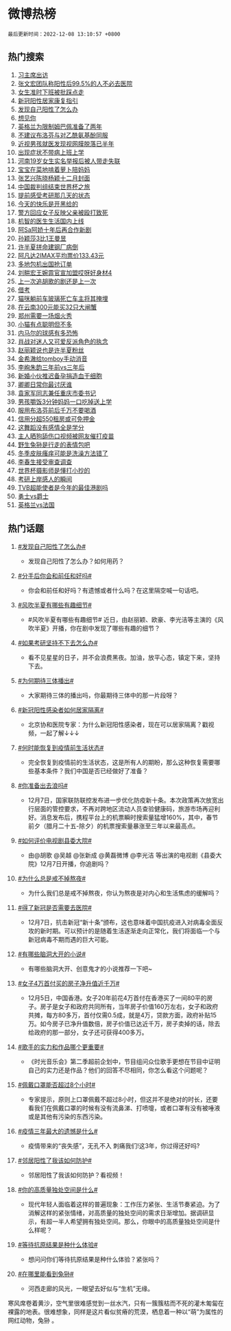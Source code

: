# 微博热榜

`最后更新时间：2022-12-08 13:10:57 +0800`

## 热门搜索

1. [习主席出访](https://m.weibo.cn/search?containerid=100103type%3D1%26t%3D10%26q%3D%23%E4%B9%A0%E4%B8%BB%E5%B8%AD%E5%87%BA%E8%AE%BF%23&stream_entry_id=51&isnewpage=1&extparam=seat%3D1%26filter_type%3Drealtimehot%26c_type%3D51%26cate%3D10103%26pos%3D0%26dgr%3D0%26display_time%3D1670476256%26pre_seqid%3D1670476256296018946147&luicode=10000011&lfid=106003type%253D25%2526t%253D3%2526disable_hot%253D1%2526filter_type%253Drealtimehot)
1. [张文宏团队称阳性后99.5%的人不必去医院](https://m.weibo.cn/search?containerid=100103type%3D1%26t%3D10%26q%3D%23%E5%BC%A0%E6%96%87%E5%AE%8F%E5%9B%A2%E9%98%9F%E7%A7%B0%E9%98%B3%E6%80%A7%E5%90%8E99.5%25%E7%9A%84%E4%BA%BA%E4%B8%8D%E5%BF%85%E5%8E%BB%E5%8C%BB%E9%99%A2%23&stream_entry_id=31&isnewpage=1&extparam=seat%3D1%26dgr%3D0%26q%3D%2523%25E5%25BC%25A0%25E6%2596%2587%25E5%25AE%258F%25E5%259B%25A2%25E9%2598%259F%25E7%25A7%25B0%25E9%2598%25B3%25E6%2580%25A7%25E5%2590%258E99.5%2525%25E7%259A%2584%25E4%25BA%25BA%25E4%25B8%258D%25E5%25BF%2585%25E5%258E%25BB%25E5%258C%25BB%25E9%2599%25A2%2523%26filter_type%3Drealtimehot%26realpos%3D1%26flag%3D16%26band_rank%3D1%26pos%3D0%26c_type%3D31%26cate%3D5001%26lcate%3D5001%26display_time%3D1670476256%26pre_seqid%3D1670476256296018946147&luicode=10000011&lfid=106003type%253D25%2526t%253D3%2526disable_hot%253D1%2526filter_type%253Drealtimehot)
1. [女生准时下班被批踩点走](https://m.weibo.cn/search?containerid=100103type%3D1%26t%3D10%26q%3D%23%E5%A5%B3%E7%94%9F%E5%87%86%E6%97%B6%E4%B8%8B%E7%8F%AD%E8%A2%AB%E6%89%B9%E8%B8%A9%E7%82%B9%E8%B5%B0%23&stream_entry_id=31&isnewpage=1&extparam=seat%3D1%26dgr%3D0%26q%3D%2523%25E5%25A5%25B3%25E7%2594%259F%25E5%2587%2586%25E6%2597%25B6%25E4%25B8%258B%25E7%258F%25AD%25E8%25A2%25AB%25E6%2589%25B9%25E8%25B8%25A9%25E7%2582%25B9%25E8%25B5%25B0%2523%26filter_type%3Drealtimehot%26realpos%3D2%26flag%3D2%26band_rank%3D2%26pos%3D1%26c_type%3D31%26cate%3D5001%26lcate%3D5001%26display_time%3D1670476256%26pre_seqid%3D1670476256296018946147&luicode=10000011&lfid=106003type%253D25%2526t%253D3%2526disable_hot%253D1%2526filter_type%253Drealtimehot)
1. [新冠阳性居家康复指引](https://m.weibo.cn/search?containerid=100103type%3D1%26t%3D10%26q%3D%23%E6%96%B0%E5%86%A0%E9%98%B3%E6%80%A7%E5%B1%85%E5%AE%B6%E5%BA%B7%E5%A4%8D%E6%8C%87%E5%BC%95%23&stream_entry_id=31&isnewpage=1&extparam=seat%3D1%26dgr%3D0%26q%3D%2523%25E6%2596%25B0%25E5%2586%25A0%25E9%2598%25B3%25E6%2580%25A7%25E5%25B1%2585%25E5%25AE%25B6%25E5%25BA%25B7%25E5%25A4%258D%25E6%258C%2587%25E5%25BC%2595%2523%26filter_type%3Drealtimehot%26realpos%3D3%26flag%3D0%26band_rank%3D3%26pos%3D2%26c_type%3D31%26cate%3D5001%26lcate%3D5001%26display_time%3D1670476256%26pre_seqid%3D1670476256296018946147&luicode=10000011&lfid=106003type%253D25%2526t%253D3%2526disable_hot%253D1%2526filter_type%253Drealtimehot)
1. [发现自己阳性了怎么办](https://m.weibo.cn/search?containerid=100103type%3D1%26t%3D10%26q%3D%23%E5%8F%91%E7%8E%B0%E8%87%AA%E5%B7%B1%E9%98%B3%E6%80%A7%E4%BA%86%E6%80%8E%E4%B9%88%E5%8A%9E%23&stream_entry_id=31&isnewpage=1&extparam=seat%3D1%26dgr%3D0%26q%3D%2523%25E5%258F%2591%25E7%258E%25B0%25E8%2587%25AA%25E5%25B7%25B1%25E9%2598%25B3%25E6%2580%25A7%25E4%25BA%2586%25E6%2580%258E%25E4%25B9%2588%25E5%258A%259E%2523%26filter_type%3Drealtimehot%26realpos%3D4%26flag%3D16%26band_rank%3D4%26pos%3D3%26c_type%3D31%26cate%3D5001%26lcate%3D5001%26display_time%3D1670476256%26pre_seqid%3D1670476256296018946147&luicode=10000011&lfid=106003type%253D25%2526t%253D3%2526disable_hot%253D1%2526filter_type%253Drealtimehot)
1. [想见你](https://m.weibo.cn/search?containerid=100103type%3D1%26t%3D10%26q%3D%E6%83%B3%E8%A7%81%E4%BD%A0&stream_entry_id=31&isnewpage=1&extparam=seat%3D1%26dgr%3D0%26q%3D%25E6%2583%25B3%25E8%25A7%2581%25E4%25BD%25A0%26filter_type%3Drealtimehot%26realpos%3D5%26flag%3D16%26band_rank%3D5%26pos%3D4%26c_type%3D31%26cate%3D5001%26lcate%3D5001%26display_time%3D1670476256%26pre_seqid%3D1670476256296018946147&luicode=10000011&lfid=106003type%253D25%2526t%253D3%2526disable_hot%253D1%2526filter_type%253Drealtimehot)
1. [英格兰为限制姆巴佩准备了两年](https://m.weibo.cn/search?containerid=100103type%3D1%26t%3D10%26q%3D%23%E8%8B%B1%E6%A0%BC%E5%85%B0%E4%B8%BA%E9%99%90%E5%88%B6%E5%A7%86%E5%B7%B4%E4%BD%A9%E5%87%86%E5%A4%87%E4%BA%86%E4%B8%A4%E5%B9%B4%23&stream_entry_id=31&isnewpage=1&extparam=seat%3D1%26dgr%3D0%26q%3D%2523%25E8%258B%25B1%25E6%25A0%25BC%25E5%2585%25B0%25E4%25B8%25BA%25E9%2599%2590%25E5%2588%25B6%25E5%25A7%2586%25E5%25B7%25B4%25E4%25BD%25A9%25E5%2587%2586%25E5%25A4%2587%25E4%25BA%2586%25E4%25B8%25A4%25E5%25B9%25B4%2523%26filter_type%3Drealtimehot%26realpos%3D6%26flag%3D0%26band_rank%3D6%26pos%3D5%26c_type%3D31%26cate%3D5001%26lcate%3D5001%26display_time%3D1670476256%26pre_seqid%3D1670476256296018946147&luicode=10000011&lfid=106003type%253D25%2526t%253D3%2526disable_hot%253D1%2526filter_type%253Drealtimehot)
1. [不建议布洛芬与对乙酰氨基酚同服](https://m.weibo.cn/search?containerid=100103type%3D1%26t%3D10%26q%3D%23%E4%B8%8D%E5%BB%BA%E8%AE%AE%E5%B8%83%E6%B4%9B%E8%8A%AC%E4%B8%8E%E5%AF%B9%E4%B9%99%E9%85%B0%E6%B0%A8%E5%9F%BA%E9%85%9A%E5%90%8C%E6%9C%8D%23&stream_entry_id=31&isnewpage=1&extparam=seat%3D1%26dgr%3D0%26q%3D%2523%25E4%25B8%258D%25E5%25BB%25BA%25E8%25AE%25AE%25E5%25B8%2583%25E6%25B4%259B%25E8%258A%25AC%25E4%25B8%258E%25E5%25AF%25B9%25E4%25B9%2599%25E9%2585%25B0%25E6%25B0%25A8%25E5%259F%25BA%25E9%2585%259A%25E5%2590%258C%25E6%259C%258D%2523%26filter_type%3Drealtimehot%26realpos%3D7%26flag%3D0%26band_rank%3D7%26pos%3D6%26c_type%3D31%26cate%3D5001%26lcate%3D5001%26display_time%3D1670476256%26pre_seqid%3D1670476256296018946147&luicode=10000011&lfid=106003type%253D25%2526t%253D3%2526disable_hot%253D1%2526filter_type%253Drealtimehot)
1. [近视男孩就医发现视网膜脱落已半年](https://m.weibo.cn/search?containerid=100103type%3D1%26t%3D10%26q%3D%23%E8%BF%91%E8%A7%86%E7%94%B7%E5%AD%A9%E5%B0%B1%E5%8C%BB%E5%8F%91%E7%8E%B0%E8%A7%86%E7%BD%91%E8%86%9C%E8%84%B1%E8%90%BD%E5%B7%B2%E5%8D%8A%E5%B9%B4%23&stream_entry_id=31&isnewpage=1&extparam=seat%3D1%26dgr%3D0%26q%3D%2523%25E8%25BF%2591%25E8%25A7%2586%25E7%2594%25B7%25E5%25AD%25A9%25E5%25B0%25B1%25E5%258C%25BB%25E5%258F%2591%25E7%258E%25B0%25E8%25A7%2586%25E7%25BD%2591%25E8%2586%259C%25E8%2584%25B1%25E8%2590%25BD%25E5%25B7%25B2%25E5%258D%258A%25E5%25B9%25B4%2523%26filter_type%3Drealtimehot%26realpos%3D8%26flag%3D1%26band_rank%3D8%26pos%3D7%26c_type%3D31%26cate%3D5001%26lcate%3D5001%26display_time%3D1670476256%26pre_seqid%3D1670476256296018946147&luicode=10000011&lfid=106003type%253D25%2526t%253D3%2526disable_hot%253D1%2526filter_type%253Drealtimehot)
1. [出现症状不带病上班上学](https://m.weibo.cn/search?containerid=100103type%3D1%26t%3D10%26q%3D%23%E5%87%BA%E7%8E%B0%E7%97%87%E7%8A%B6%E4%B8%8D%E5%B8%A6%E7%97%85%E4%B8%8A%E7%8F%AD%E4%B8%8A%E5%AD%A6%23&stream_entry_id=31&isnewpage=1&extparam=seat%3D1%26dgr%3D0%26q%3D%2523%25E5%2587%25BA%25E7%258E%25B0%25E7%2597%2587%25E7%258A%25B6%25E4%25B8%258D%25E5%25B8%25A6%25E7%2597%2585%25E4%25B8%258A%25E7%258F%25AD%25E4%25B8%258A%25E5%25AD%25A6%2523%26filter_type%3Drealtimehot%26realpos%3D9%26flag%3D0%26band_rank%3D9%26pos%3D8%26c_type%3D31%26cate%3D5001%26lcate%3D5001%26display_time%3D1670476256%26pre_seqid%3D1670476256296018946147&luicode=10000011&lfid=106003type%253D25%2526t%253D3%2526disable_hot%253D1%2526filter_type%253Drealtimehot)
1. [河南19岁女生实名举报后被人带走失联](https://m.weibo.cn/search?containerid=100103type%3D1%26t%3D10%26q%3D%23%E6%B2%B3%E5%8D%9719%E5%B2%81%E5%A5%B3%E7%94%9F%E5%AE%9E%E5%90%8D%E4%B8%BE%E6%8A%A5%E5%90%8E%E8%A2%AB%E4%BA%BA%E5%B8%A6%E8%B5%B0%E5%A4%B1%E8%81%94%23&stream_entry_id=31&isnewpage=1&extparam=seat%3D1%26dgr%3D0%26q%3D%2523%25E6%25B2%25B3%25E5%258D%259719%25E5%25B2%2581%25E5%25A5%25B3%25E7%2594%259F%25E5%25AE%259E%25E5%2590%258D%25E4%25B8%25BE%25E6%258A%25A5%25E5%2590%258E%25E8%25A2%25AB%25E4%25BA%25BA%25E5%25B8%25A6%25E8%25B5%25B0%25E5%25A4%25B1%25E8%2581%2594%2523%26filter_type%3Drealtimehot%26realpos%3D10%26flag%3D2%26band_rank%3D10%26pos%3D9%26c_type%3D31%26cate%3D5001%26lcate%3D5001%26display_time%3D1670476256%26pre_seqid%3D1670476256296018946147&luicode=10000011&lfid=106003type%253D25%2526t%253D3%2526disable_hot%253D1%2526filter_type%253Drealtimehot)
1. [宝宝在菜地啃着萝卜陪妈妈](https://m.weibo.cn/search?containerid=100103type%3D1%26t%3D10%26q%3D%23%E5%AE%9D%E5%AE%9D%E5%9C%A8%E8%8F%9C%E5%9C%B0%E5%95%83%E7%9D%80%E8%90%9D%E5%8D%9C%E9%99%AA%E5%A6%88%E5%A6%88%23&stream_entry_id=31&isnewpage=1&extparam=seat%3D1%26dgr%3D0%26q%3D%2523%25E5%25AE%259D%25E5%25AE%259D%25E5%259C%25A8%25E8%258F%259C%25E5%259C%25B0%25E5%2595%2583%25E7%259D%2580%25E8%2590%259D%25E5%258D%259C%25E9%2599%25AA%25E5%25A6%2588%25E5%25A6%2588%2523%26filter_type%3Drealtimehot%26realpos%3D11%26flag%3D1%26band_rank%3D11%26pos%3D10%26c_type%3D31%26cate%3D5001%26lcate%3D5001%26display_time%3D1670476256%26pre_seqid%3D1670476256296018946147&luicode=10000011&lfid=106003type%253D25%2526t%253D3%2526disable_hot%253D1%2526filter_type%253Drealtimehot)
1. [张艺兴陈晓杨颖十二月封面](https://m.weibo.cn/search?containerid=100103type%3D1%26t%3D10%26q%3D%23%E5%BC%A0%E8%89%BA%E5%85%B4%E9%99%88%E6%99%93%E6%9D%A8%E9%A2%96%E5%8D%81%E4%BA%8C%E6%9C%88%E5%B0%81%E9%9D%A2%23&stream_entry_id=31&isnewpage=1&extparam=seat%3D1%26dgr%3D0%26q%3D%2523%25E5%25BC%25A0%25E8%2589%25BA%25E5%2585%25B4%25E9%2599%2588%25E6%2599%2593%25E6%259D%25A8%25E9%25A2%2596%25E5%258D%2581%25E4%25BA%258C%25E6%259C%2588%25E5%25B0%2581%25E9%259D%25A2%2523%26filter_type%3Drealtimehot%26realpos%3D12%26flag%3D1%26band_rank%3D12%26pos%3D11%26c_type%3D31%26cate%3D5001%26lcate%3D5001%26display_time%3D1670476256%26pre_seqid%3D1670476256296018946147&luicode=10000011&lfid=106003type%253D25%2526t%253D3%2526disable_hot%253D1%2526filter_type%253Drealtimehot)
1. [中国裁判组结束世界杯之旅](https://m.weibo.cn/search?containerid=100103type%3D1%26t%3D10%26q%3D%23%E4%B8%AD%E5%9B%BD%E8%A3%81%E5%88%A4%E7%BB%84%E7%BB%93%E6%9D%9F%E4%B8%96%E7%95%8C%E6%9D%AF%E4%B9%8B%E6%97%85%23&stream_entry_id=31&isnewpage=1&extparam=seat%3D1%26dgr%3D0%26q%3D%2523%25E4%25B8%25AD%25E5%259B%25BD%25E8%25A3%2581%25E5%2588%25A4%25E7%25BB%2584%25E7%25BB%2593%25E6%259D%259F%25E4%25B8%2596%25E7%2595%258C%25E6%259D%25AF%25E4%25B9%258B%25E6%2597%2585%2523%26filter_type%3Drealtimehot%26realpos%3D13%26flag%3D1%26band_rank%3D13%26pos%3D12%26c_type%3D31%26cate%3D5001%26lcate%3D5001%26display_time%3D1670476256%26pre_seqid%3D1670476256296018946147&luicode=10000011&lfid=106003type%253D25%2526t%253D3%2526disable_hot%253D1%2526filter_type%253Drealtimehot)
1. [提前感受考研那几天的状态](https://m.weibo.cn/search?containerid=100103type%3D1%26t%3D10%26q%3D%23%E6%8F%90%E5%89%8D%E6%84%9F%E5%8F%97%E8%80%83%E7%A0%94%E9%82%A3%E5%87%A0%E5%A4%A9%E7%9A%84%E7%8A%B6%E6%80%81%23&stream_entry_id=31&isnewpage=1&extparam=seat%3D1%26dgr%3D0%26q%3D%2523%25E6%258F%2590%25E5%2589%258D%25E6%2584%259F%25E5%258F%2597%25E8%2580%2583%25E7%25A0%2594%25E9%2582%25A3%25E5%2587%25A0%25E5%25A4%25A9%25E7%259A%2584%25E7%258A%25B6%25E6%2580%2581%2523%26filter_type%3Drealtimehot%26realpos%3D14%26flag%3D1%26band_rank%3D14%26pos%3D13%26c_type%3D31%26cate%3D5001%26lcate%3D5001%26display_time%3D1670476256%26pre_seqid%3D1670476256296018946147&luicode=10000011&lfid=106003type%253D25%2526t%253D3%2526disable_hot%253D1%2526filter_type%253Drealtimehot)
1. [今天的快乐是开黑给的](https://m.weibo.cn/search?containerid=100103type%3D1%26t%3D10%26q%3D%23%E4%BB%8A%E5%A4%A9%E7%9A%84%E5%BF%AB%E4%B9%90%E6%98%AF%E5%BC%80%E9%BB%91%E7%BB%99%E7%9A%84%23&stream_entry_id=31&isnewpage=1&extparam=seat%3D1%26adid%3D174421%26dgr%3D0%26q%3D%2523%25E4%25BB%258A%25E5%25A4%25A9%25E7%259A%2584%25E5%25BF%25AB%25E4%25B9%2590%25E6%2598%25AF%25E5%25BC%2580%25E9%25BB%2591%25E7%25BB%2599%25E7%259A%2584%2523%26filter_type%3Drealtimehot%26realpos%3D15%26flag%3D0%26band_rank%3D15%26pos%3D14%26c_type%3D31%26cate%3D5001%26lcate%3D5001%26display_time%3D1670476256%26pre_seqid%3D1670476256296018946147&luicode=10000011&lfid=106003type%253D25%2526t%253D3%2526disable_hot%253D1%2526filter_type%253Drealtimehot)
1. [警方回应女子反映父亲被殴打致死](https://m.weibo.cn/search?containerid=100103type%3D1%26t%3D10%26q%3D%23%E8%AD%A6%E6%96%B9%E5%9B%9E%E5%BA%94%E5%A5%B3%E5%AD%90%E5%8F%8D%E6%98%A0%E7%88%B6%E4%BA%B2%E8%A2%AB%E6%AE%B4%E6%89%93%E8%87%B4%E6%AD%BB%23&stream_entry_id=31&isnewpage=1&extparam=seat%3D1%26dgr%3D0%26q%3D%2523%25E8%25AD%25A6%25E6%2596%25B9%25E5%259B%259E%25E5%25BA%2594%25E5%25A5%25B3%25E5%25AD%2590%25E5%258F%258D%25E6%2598%25A0%25E7%2588%25B6%25E4%25BA%25B2%25E8%25A2%25AB%25E6%25AE%25B4%25E6%2589%2593%25E8%2587%25B4%25E6%25AD%25BB%2523%26filter_type%3Drealtimehot%26realpos%3D16%26flag%3D0%26band_rank%3D16%26pos%3D15%26c_type%3D31%26cate%3D5001%26lcate%3D5001%26display_time%3D1670476256%26pre_seqid%3D1670476256296018946147&luicode=10000011&lfid=106003type%253D25%2526t%253D3%2526disable_hot%253D1%2526filter_type%253Drealtimehot)
1. [机智的医生生活国内上线](https://m.weibo.cn/search?containerid=100103type%3D1%26t%3D10%26q%3D%23%E6%9C%BA%E6%99%BA%E7%9A%84%E5%8C%BB%E7%94%9F%E7%94%9F%E6%B4%BB%E5%9B%BD%E5%86%85%E4%B8%8A%E7%BA%BF%23&stream_entry_id=31&isnewpage=1&extparam=seat%3D1%26dgr%3D0%26q%3D%2523%25E6%259C%25BA%25E6%2599%25BA%25E7%259A%2584%25E5%258C%25BB%25E7%2594%259F%25E7%2594%259F%25E6%25B4%25BB%25E5%259B%25BD%25E5%2586%2585%25E4%25B8%258A%25E7%25BA%25BF%2523%26filter_type%3Drealtimehot%26realpos%3D17%26flag%3D1%26band_rank%3D17%26pos%3D16%26c_type%3D31%26cate%3D5001%26lcate%3D5001%26display_time%3D1670476256%26pre_seqid%3D1670476256296018946147&luicode=10000011&lfid=106003type%253D25%2526t%253D3%2526disable_hot%253D1%2526filter_type%253Drealtimehot)
1. [阿Sa阿娇十年后再合作新剧](https://m.weibo.cn/search?containerid=100103type%3D1%26t%3D10%26q%3D%23%E9%98%BFSa%E9%98%BF%E5%A8%87%E5%8D%81%E5%B9%B4%E5%90%8E%E5%86%8D%E5%90%88%E4%BD%9C%E6%96%B0%E5%89%A7%23&stream_entry_id=31&isnewpage=1&extparam=seat%3D1%26dgr%3D0%26q%3D%2523%25E9%2598%25BFSa%25E9%2598%25BF%25E5%25A8%2587%25E5%258D%2581%25E5%25B9%25B4%25E5%2590%258E%25E5%2586%258D%25E5%2590%2588%25E4%25BD%259C%25E6%2596%25B0%25E5%2589%25A7%2523%26filter_type%3Drealtimehot%26realpos%3D18%26flag%3D0%26band_rank%3D18%26pos%3D17%26c_type%3D31%26cate%3D5001%26lcate%3D5001%26display_time%3D1670476256%26pre_seqid%3D1670476256296018946147&luicode=10000011&lfid=106003type%253D25%2526t%253D3%2526disable_hot%253D1%2526filter_type%253Drealtimehot)
1. [孙颖莎3比1王曼昱](https://m.weibo.cn/search?containerid=100103type%3D1%26t%3D10%26q%3D%23%E5%AD%99%E9%A2%96%E8%8E%8E3%E6%AF%941%E7%8E%8B%E6%9B%BC%E6%98%B1%23&stream_entry_id=31&isnewpage=1&extparam=seat%3D1%26dgr%3D0%26q%3D%2523%25E5%25AD%2599%25E9%25A2%2596%25E8%258E%258E3%25E6%25AF%25941%25E7%258E%258B%25E6%259B%25BC%25E6%2598%25B1%2523%26filter_type%3Drealtimehot%26realpos%3D19%26flag%3D1%26band_rank%3D19%26pos%3D18%26c_type%3D31%26cate%3D5001%26lcate%3D5001%26display_time%3D1670476256%26pre_seqid%3D1670476256296018946147&luicode=10000011&lfid=106003type%253D25%2526t%253D3%2526disable_hot%253D1%2526filter_type%253Drealtimehot)
1. [许半夏拼命建钢厂病倒](https://m.weibo.cn/search?containerid=100103type%3D1%26t%3D10%26q%3D%23%E8%AE%B8%E5%8D%8A%E5%A4%8F%E6%8B%BC%E5%91%BD%E5%BB%BA%E9%92%A2%E5%8E%82%E7%97%85%E5%80%92%23&stream_entry_id=31&isnewpage=1&extparam=seat%3D1%26dgr%3D0%26q%3D%2523%25E8%25AE%25B8%25E5%258D%258A%25E5%25A4%258F%25E6%258B%25BC%25E5%2591%25BD%25E5%25BB%25BA%25E9%2592%25A2%25E5%258E%2582%25E7%2597%2585%25E5%2580%2592%2523%26filter_type%3Drealtimehot%26realpos%3D20%26flag%3D1%26band_rank%3D20%26pos%3D19%26c_type%3D31%26cate%3D5001%26lcate%3D5001%26display_time%3D1670476256%26pre_seqid%3D1670476256296018946147&luicode=10000011&lfid=106003type%253D25%2526t%253D3%2526disable_hot%253D1%2526filter_type%253Drealtimehot)
1. [阿凡达2IMAX平均票价133.43元](https://m.weibo.cn/search?containerid=100103type%3D1%26t%3D10%26q%3D%23%E9%98%BF%E5%87%A1%E8%BE%BE2IMAX%E5%B9%B3%E5%9D%87%E7%A5%A8%E4%BB%B7133.43%E5%85%83%23&stream_entry_id=31&isnewpage=1&extparam=seat%3D1%26dgr%3D0%26q%3D%2523%25E9%2598%25BF%25E5%2587%25A1%25E8%25BE%25BE2IMAX%25E5%25B9%25B3%25E5%259D%2587%25E7%25A5%25A8%25E4%25BB%25B7133.43%25E5%2585%2583%2523%26filter_type%3Drealtimehot%26realpos%3D21%26flag%3D1%26band_rank%3D21%26pos%3D20%26c_type%3D31%26cate%3D5001%26lcate%3D5001%26display_time%3D1670476256%26pre_seqid%3D1670476256296018946147&luicode=10000011&lfid=106003type%253D25%2526t%253D3%2526disable_hot%253D1%2526filter_type%253Drealtimehot)
1. [多地包机出国抢订单](https://m.weibo.cn/search?containerid=100103type%3D1%26t%3D10%26q%3D%23%E5%A4%9A%E5%9C%B0%E5%8C%85%E6%9C%BA%E5%87%BA%E5%9B%BD%E6%8A%A2%E8%AE%A2%E5%8D%95%23&stream_entry_id=31&isnewpage=1&extparam=seat%3D1%26dgr%3D0%26q%3D%2523%25E5%25A4%259A%25E5%259C%25B0%25E5%258C%2585%25E6%259C%25BA%25E5%2587%25BA%25E5%259B%25BD%25E6%258A%25A2%25E8%25AE%25A2%25E5%258D%2595%2523%26filter_type%3Drealtimehot%26realpos%3D22%26flag%3D0%26band_rank%3D22%26pos%3D21%26c_type%3D31%26cate%3D5001%26lcate%3D5001%26display_time%3D1670476256%26pre_seqid%3D1670476256296018946147&luicode=10000011&lfid=106003type%253D25%2526t%253D3%2526disable_hot%253D1%2526filter_type%253Drealtimehot)
1. [刘畊宏王婉霏官宣加盟哎呀好身材4](https://m.weibo.cn/search?containerid=100103type%3D1%26t%3D10%26q%3D%23%E5%88%98%E7%95%8A%E5%AE%8F%E7%8E%8B%E5%A9%89%E9%9C%8F%E5%AE%98%E5%AE%A3%E5%8A%A0%E7%9B%9F%E5%93%8E%E5%91%80%E5%A5%BD%E8%BA%AB%E6%9D%904%23&stream_entry_id=31&isnewpage=1&extparam=seat%3D1%26dgr%3D0%26q%3D%2523%25E5%2588%2598%25E7%2595%258A%25E5%25AE%258F%25E7%258E%258B%25E5%25A9%2589%25E9%259C%258F%25E5%25AE%2598%25E5%25AE%25A3%25E5%258A%25A0%25E7%259B%259F%25E5%2593%258E%25E5%2591%2580%25E5%25A5%25BD%25E8%25BA%25AB%25E6%259D%25904%2523%26filter_type%3Drealtimehot%26realpos%3D23%26flag%3D0%26band_rank%3D23%26pos%3D22%26c_type%3D31%26cate%3D5001%26lcate%3D5001%26display_time%3D1670476256%26pre_seqid%3D1670476256296018946147&luicode=10000011&lfid=106003type%253D25%2526t%253D3%2526disable_hot%253D1%2526filter_type%253Drealtimehot)
1. [上一次追胡歌的剧还是上一次](https://m.weibo.cn/search?containerid=100103type%3D1%26t%3D10%26q%3D%23%E4%B8%8A%E4%B8%80%E6%AC%A1%E8%BF%BD%E8%83%A1%E6%AD%8C%E7%9A%84%E5%89%A7%E8%BF%98%E6%98%AF%E4%B8%8A%E4%B8%80%E6%AC%A1%23&stream_entry_id=31&isnewpage=1&extparam=seat%3D1%26dgr%3D0%26q%3D%2523%25E4%25B8%258A%25E4%25B8%2580%25E6%25AC%25A1%25E8%25BF%25BD%25E8%2583%25A1%25E6%25AD%258C%25E7%259A%2584%25E5%2589%25A7%25E8%25BF%2598%25E6%2598%25AF%25E4%25B8%258A%25E4%25B8%2580%25E6%25AC%25A1%2523%26filter_type%3Drealtimehot%26realpos%3D24%26flag%3D1%26band_rank%3D24%26pos%3D23%26c_type%3D31%26cate%3D5001%26lcate%3D5001%26display_time%3D1670476256%26pre_seqid%3D1670476256296018946147&luicode=10000011&lfid=106003type%253D25%2526t%253D3%2526disable_hot%253D1%2526filter_type%253Drealtimehot)
1. [借考](https://m.weibo.cn/search?containerid=100103type%3D1%26t%3D10%26q%3D%E5%80%9F%E8%80%83&stream_entry_id=31&isnewpage=1&extparam=seat%3D1%26dgr%3D0%26q%3D%25E5%2580%259F%25E8%2580%2583%26filter_type%3Drealtimehot%26realpos%3D25%26flag%3D0%26band_rank%3D25%26pos%3D24%26c_type%3D31%26cate%3D5001%26lcate%3D5001%26display_time%3D1670476256%26pre_seqid%3D1670476256296018946147&luicode=10000011&lfid=106003type%253D25%2526t%253D3%2526disable_hot%253D1%2526filter_type%253Drealtimehot)
1. [猫咪躺前车玻璃死亡车主将其掩埋](https://m.weibo.cn/search?containerid=100103type%3D1%26t%3D10%26q%3D%23%E7%8C%AB%E5%92%AA%E8%BA%BA%E5%89%8D%E8%BD%A6%E7%8E%BB%E7%92%83%E6%AD%BB%E4%BA%A1%E8%BD%A6%E4%B8%BB%E5%B0%86%E5%85%B6%E6%8E%A9%E5%9F%8B%23&stream_entry_id=31&isnewpage=1&extparam=seat%3D1%26dgr%3D0%26q%3D%2523%25E7%258C%25AB%25E5%2592%25AA%25E8%25BA%25BA%25E5%2589%258D%25E8%25BD%25A6%25E7%258E%25BB%25E7%2592%2583%25E6%25AD%25BB%25E4%25BA%25A1%25E8%25BD%25A6%25E4%25B8%25BB%25E5%25B0%2586%25E5%2585%25B6%25E6%258E%25A9%25E5%259F%258B%2523%26filter_type%3Drealtimehot%26realpos%3D26%26flag%3D0%26band_rank%3D26%26pos%3D25%26c_type%3D31%26cate%3D5001%26lcate%3D5001%26display_time%3D1670476256%26pre_seqid%3D1670476256296018946147&luicode=10000011&lfid=106003type%253D25%2526t%253D3%2526disable_hot%253D1%2526filter_type%253Drealtimehot)
1. [在云南300元能买32只大闸蟹](https://m.weibo.cn/search?containerid=100103type%3D1%26t%3D10%26q%3D%23%E5%9C%A8%E4%BA%91%E5%8D%97300%E5%85%83%E8%83%BD%E4%B9%B032%E5%8F%AA%E5%A4%A7%E9%97%B8%E8%9F%B9%23&stream_entry_id=31&isnewpage=1&extparam=seat%3D1%26dgr%3D0%26q%3D%2523%25E5%259C%25A8%25E4%25BA%2591%25E5%258D%2597300%25E5%2585%2583%25E8%2583%25BD%25E4%25B9%25B032%25E5%258F%25AA%25E5%25A4%25A7%25E9%2597%25B8%25E8%259F%25B9%2523%26filter_type%3Drealtimehot%26realpos%3D27%26flag%3D1%26band_rank%3D27%26pos%3D26%26c_type%3D31%26cate%3D5001%26lcate%3D5001%26display_time%3D1670476256%26pre_seqid%3D1670476256296018946147&luicode=10000011&lfid=106003type%253D25%2526t%253D3%2526disable_hot%253D1%2526filter_type%253Drealtimehot)
1. [郑州需要一场烟火秀](https://m.weibo.cn/search?containerid=100103type%3D1%26t%3D10%26q%3D%23%E9%83%91%E5%B7%9E%E9%9C%80%E8%A6%81%E4%B8%80%E5%9C%BA%E7%83%9F%E7%81%AB%E7%A7%80%23&stream_entry_id=31&isnewpage=1&extparam=seat%3D1%26dgr%3D0%26q%3D%2523%25E9%2583%2591%25E5%25B7%259E%25E9%259C%2580%25E8%25A6%2581%25E4%25B8%2580%25E5%259C%25BA%25E7%2583%259F%25E7%2581%25AB%25E7%25A7%2580%2523%26filter_type%3Drealtimehot%26realpos%3D28%26flag%3D0%26band_rank%3D28%26pos%3D27%26c_type%3D31%26cate%3D5001%26lcate%3D5001%26display_time%3D1670476256%26pre_seqid%3D1670476256296018946147&luicode=10000011&lfid=106003type%253D25%2526t%253D3%2526disable_hot%253D1%2526filter_type%253Drealtimehot)
1. [小猫有点聪明但不多](https://m.weibo.cn/search?containerid=100103type%3D1%26t%3D10%26q%3D%23%E5%B0%8F%E7%8C%AB%E6%9C%89%E7%82%B9%E8%81%AA%E6%98%8E%E4%BD%86%E4%B8%8D%E5%A4%9A%23&stream_entry_id=31&isnewpage=1&extparam=seat%3D1%26dgr%3D0%26q%3D%2523%25E5%25B0%258F%25E7%258C%25AB%25E6%259C%2589%25E7%2582%25B9%25E8%2581%25AA%25E6%2598%258E%25E4%25BD%2586%25E4%25B8%258D%25E5%25A4%259A%2523%26filter_type%3Drealtimehot%26realpos%3D29%26flag%3D1%26band_rank%3D29%26pos%3D28%26c_type%3D31%26cate%3D5001%26lcate%3D5001%26display_time%3D1670476256%26pre_seqid%3D1670476256296018946147&luicode=10000011&lfid=106003type%253D25%2526t%253D3%2526disable_hot%253D1%2526filter_type%253Drealtimehot)
1. [内马尔的球感有多恐怖](https://m.weibo.cn/search?containerid=100103type%3D1%26t%3D10%26q%3D%23%E5%86%85%E9%A9%AC%E5%B0%94%E7%9A%84%E7%90%83%E6%84%9F%E6%9C%89%E5%A4%9A%E6%81%90%E6%80%96%23&stream_entry_id=31&isnewpage=1&extparam=seat%3D1%26dgr%3D0%26q%3D%2523%25E5%2586%2585%25E9%25A9%25AC%25E5%25B0%2594%25E7%259A%2584%25E7%2590%2583%25E6%2584%259F%25E6%259C%2589%25E5%25A4%259A%25E6%2581%2590%25E6%2580%2596%2523%26filter_type%3Drealtimehot%26realpos%3D30%26flag%3D0%26band_rank%3D30%26pos%3D29%26c_type%3D31%26cate%3D5001%26lcate%3D5001%26display_time%3D1670476256%26pre_seqid%3D1670476256296018946147&luicode=10000011&lfid=106003type%253D25%2526t%253D3%2526disable_hot%253D1%2526filter_type%253Drealtimehot)
1. [肖战对迷人又可爱反派角色的执念](https://m.weibo.cn/search?containerid=100103type%3D1%26t%3D10%26q%3D%23%E8%82%96%E6%88%98%E5%AF%B9%E8%BF%B7%E4%BA%BA%E5%8F%88%E5%8F%AF%E7%88%B1%E5%8F%8D%E6%B4%BE%E8%A7%92%E8%89%B2%E7%9A%84%E6%89%A7%E5%BF%B5%23&stream_entry_id=31&isnewpage=1&extparam=seat%3D1%26dgr%3D0%26q%3D%2523%25E8%2582%2596%25E6%2588%2598%25E5%25AF%25B9%25E8%25BF%25B7%25E4%25BA%25BA%25E5%258F%2588%25E5%258F%25AF%25E7%2588%25B1%25E5%258F%258D%25E6%25B4%25BE%25E8%25A7%2592%25E8%2589%25B2%25E7%259A%2584%25E6%2589%25A7%25E5%25BF%25B5%2523%26filter_type%3Drealtimehot%26realpos%3D31%26flag%3D1%26band_rank%3D31%26pos%3D30%26c_type%3D31%26cate%3D5001%26lcate%3D5001%26display_time%3D1670476256%26pre_seqid%3D1670476256296018946147&luicode=10000011&lfid=106003type%253D25%2526t%253D3%2526disable_hot%253D1%2526filter_type%253Drealtimehot)
1. [赵丽颖说也是许半夏粉丝](https://m.weibo.cn/search?containerid=100103type%3D1%26t%3D10%26q%3D%23%E8%B5%B5%E4%B8%BD%E9%A2%96%E8%AF%B4%E4%B9%9F%E6%98%AF%E8%AE%B8%E5%8D%8A%E5%A4%8F%E7%B2%89%E4%B8%9D%23&stream_entry_id=31&isnewpage=1&extparam=seat%3D1%26dgr%3D0%26q%3D%2523%25E8%25B5%25B5%25E4%25B8%25BD%25E9%25A2%2596%25E8%25AF%25B4%25E4%25B9%259F%25E6%2598%25AF%25E8%25AE%25B8%25E5%258D%258A%25E5%25A4%258F%25E7%25B2%2589%25E4%25B8%259D%2523%26filter_type%3Drealtimehot%26realpos%3D32%26flag%3D0%26band_rank%3D32%26pos%3D31%26c_type%3D31%26cate%3D5001%26lcate%3D5001%26display_time%3D1670476256%26pre_seqid%3D1670476256296018946147&luicode=10000011&lfid=106003type%253D25%2526t%253D3%2526disable_hot%253D1%2526filter_type%253Drealtimehot)
1. [金希澈给tomboy手动消音](https://m.weibo.cn/search?containerid=100103type%3D1%26t%3D10%26q%3D%23%E9%87%91%E5%B8%8C%E6%BE%88%E7%BB%99tomboy%E6%89%8B%E5%8A%A8%E6%B6%88%E9%9F%B3%23&stream_entry_id=31&isnewpage=1&extparam=seat%3D1%26dgr%3D0%26q%3D%2523%25E9%2587%2591%25E5%25B8%258C%25E6%25BE%2588%25E7%25BB%2599tomboy%25E6%2589%258B%25E5%258A%25A8%25E6%25B6%2588%25E9%259F%25B3%2523%26filter_type%3Drealtimehot%26realpos%3D33%26flag%3D0%26band_rank%3D33%26pos%3D32%26c_type%3D31%26cate%3D5001%26lcate%3D5001%26display_time%3D1670476256%26pre_seqid%3D1670476256296018946147&luicode=10000011&lfid=106003type%253D25%2526t%253D3%2526disable_hot%253D1%2526filter_type%253Drealtimehot)
1. [李峋朱韵三年前vs三年后](https://m.weibo.cn/search?containerid=100103type%3D1%26t%3D10%26q%3D%23%E6%9D%8E%E5%B3%8B%E6%9C%B1%E9%9F%B5%E4%B8%89%E5%B9%B4%E5%89%8Dvs%E4%B8%89%E5%B9%B4%E5%90%8E%23&stream_entry_id=31&isnewpage=1&extparam=seat%3D1%26dgr%3D0%26q%3D%2523%25E6%259D%258E%25E5%25B3%258B%25E6%259C%25B1%25E9%259F%25B5%25E4%25B8%2589%25E5%25B9%25B4%25E5%2589%258Dvs%25E4%25B8%2589%25E5%25B9%25B4%25E5%2590%258E%2523%26filter_type%3Drealtimehot%26realpos%3D34%26flag%3D0%26band_rank%3D34%26pos%3D33%26c_type%3D31%26cate%3D5001%26lcate%3D5001%26display_time%3D1670476256%26pre_seqid%3D1670476256296018946147&luicode=10000011&lfid=106003type%253D25%2526t%253D3%2526disable_hot%253D1%2526filter_type%253Drealtimehot)
1. [新婚小伙推迟备孕捐造血干细胞](https://m.weibo.cn/search?containerid=100103type%3D1%26t%3D10%26q%3D%23%E6%96%B0%E5%A9%9A%E5%B0%8F%E4%BC%99%E6%8E%A8%E8%BF%9F%E5%A4%87%E5%AD%95%E6%8D%90%E9%80%A0%E8%A1%80%E5%B9%B2%E7%BB%86%E8%83%9E%23&stream_entry_id=31&isnewpage=1&extparam=seat%3D1%26dgr%3D0%26q%3D%2523%25E6%2596%25B0%25E5%25A9%259A%25E5%25B0%258F%25E4%25BC%2599%25E6%258E%25A8%25E8%25BF%259F%25E5%25A4%2587%25E5%25AD%2595%25E6%258D%2590%25E9%2580%25A0%25E8%25A1%2580%25E5%25B9%25B2%25E7%25BB%2586%25E8%2583%259E%2523%26filter_type%3Drealtimehot%26realpos%3D35%26flag%3D0%26band_rank%3D35%26pos%3D34%26c_type%3D31%26cate%3D5001%26lcate%3D5001%26display_time%3D1670476256%26pre_seqid%3D1670476256296018946147&luicode=10000011&lfid=106003type%253D25%2526t%253D3%2526disable_hot%253D1%2526filter_type%253Drealtimehot)
1. [卿卿日常你最讨厌谁](https://m.weibo.cn/search?containerid=100103type%3D1%26t%3D10%26q%3D%23%E5%8D%BF%E5%8D%BF%E6%97%A5%E5%B8%B8%E4%BD%A0%E6%9C%80%E8%AE%A8%E5%8E%8C%E8%B0%81%23&stream_entry_id=31&isnewpage=1&extparam=seat%3D1%26dgr%3D0%26q%3D%2523%25E5%258D%25BF%25E5%258D%25BF%25E6%2597%25A5%25E5%25B8%25B8%25E4%25BD%25A0%25E6%259C%2580%25E8%25AE%25A8%25E5%258E%258C%25E8%25B0%2581%2523%26filter_type%3Drealtimehot%26realpos%3D36%26flag%3D1%26band_rank%3D36%26pos%3D35%26c_type%3D31%26cate%3D5001%26lcate%3D5001%26display_time%3D1670476256%26pre_seqid%3D1670476256296018946147&luicode=10000011&lfid=106003type%253D25%2526t%253D3%2526disable_hot%253D1%2526filter_type%253Drealtimehot)
1. [袁家军同志兼任重庆市委书记](https://m.weibo.cn/search?containerid=100103type%3D1%26t%3D10%26q%3D%23%E8%A2%81%E5%AE%B6%E5%86%9B%E5%90%8C%E5%BF%97%E5%85%BC%E4%BB%BB%E9%87%8D%E5%BA%86%E5%B8%82%E5%A7%94%E4%B9%A6%E8%AE%B0%23&stream_entry_id=31&isnewpage=1&extparam=seat%3D1%26dgr%3D0%26q%3D%2523%25E8%25A2%2581%25E5%25AE%25B6%25E5%2586%259B%25E5%2590%258C%25E5%25BF%2597%25E5%2585%25BC%25E4%25BB%25BB%25E9%2587%258D%25E5%25BA%2586%25E5%25B8%2582%25E5%25A7%2594%25E4%25B9%25A6%25E8%25AE%25B0%2523%26filter_type%3Drealtimehot%26realpos%3D37%26flag%3D0%26band_rank%3D37%26pos%3D36%26c_type%3D31%26cate%3D5001%26lcate%3D5001%26display_time%3D1670476256%26pre_seqid%3D1670476256296018946147&luicode=10000011&lfid=106003type%253D25%2526t%253D3%2526disable_hot%253D1%2526filter_type%253Drealtimehot)
1. [男孩嚼饭3分钟妈妈一口吃掉送上学](https://m.weibo.cn/search?containerid=100103type%3D1%26t%3D10%26q%3D%23%E7%94%B7%E5%AD%A9%E5%9A%BC%E9%A5%AD3%E5%88%86%E9%92%9F%E5%A6%88%E5%A6%88%E4%B8%80%E5%8F%A3%E5%90%83%E6%8E%89%E9%80%81%E4%B8%8A%E5%AD%A6%23&stream_entry_id=31&isnewpage=1&extparam=seat%3D1%26dgr%3D0%26q%3D%2523%25E7%2594%25B7%25E5%25AD%25A9%25E5%259A%25BC%25E9%25A5%25AD3%25E5%2588%2586%25E9%2592%259F%25E5%25A6%2588%25E5%25A6%2588%25E4%25B8%2580%25E5%258F%25A3%25E5%2590%2583%25E6%258E%2589%25E9%2580%2581%25E4%25B8%258A%25E5%25AD%25A6%2523%26filter_type%3Drealtimehot%26realpos%3D38%26flag%3D0%26band_rank%3D38%26pos%3D37%26c_type%3D31%26cate%3D5001%26lcate%3D5001%26display_time%3D1670476256%26pre_seqid%3D1670476256296018946147&luicode=10000011&lfid=106003type%253D25%2526t%253D3%2526disable_hot%253D1%2526filter_type%253Drealtimehot)
1. [服用布洛芬前后千万不要喝酒](https://m.weibo.cn/search?containerid=100103type%3D1%26t%3D10%26q%3D%23%E6%9C%8D%E7%94%A8%E5%B8%83%E6%B4%9B%E8%8A%AC%E5%89%8D%E5%90%8E%E5%8D%83%E4%B8%87%E4%B8%8D%E8%A6%81%E5%96%9D%E9%85%92%23&stream_entry_id=31&isnewpage=1&extparam=seat%3D1%26dgr%3D0%26q%3D%2523%25E6%259C%258D%25E7%2594%25A8%25E5%25B8%2583%25E6%25B4%259B%25E8%258A%25AC%25E5%2589%258D%25E5%2590%258E%25E5%258D%2583%25E4%25B8%2587%25E4%25B8%258D%25E8%25A6%2581%25E5%2596%259D%25E9%2585%2592%2523%26filter_type%3Drealtimehot%26realpos%3D39%26flag%3D0%26band_rank%3D39%26pos%3D38%26c_type%3D31%26cate%3D5001%26lcate%3D5001%26display_time%3D1670476256%26pre_seqid%3D1670476256296018946147&luicode=10000011&lfid=106003type%253D25%2526t%253D3%2526disable_hot%253D1%2526filter_type%253Drealtimehot)
1. [信用分超550租房或可免押金](https://m.weibo.cn/search?containerid=100103type%3D1%26t%3D10%26q%3D%23%E4%BF%A1%E7%94%A8%E5%88%86%E8%B6%85550%E7%A7%9F%E6%88%BF%E6%88%96%E5%8F%AF%E5%85%8D%E6%8A%BC%E9%87%91%23&stream_entry_id=31&isnewpage=1&extparam=seat%3D1%26adid%3D174380%26dgr%3D0%26q%3D%2523%25E4%25BF%25A1%25E7%2594%25A8%25E5%2588%2586%25E8%25B6%2585550%25E7%25A7%259F%25E6%2588%25BF%25E6%2588%2596%25E5%258F%25AF%25E5%2585%258D%25E6%258A%25BC%25E9%2587%2591%2523%26filter_type%3Drealtimehot%26realpos%3D40%26flag%3D0%26band_rank%3D40%26pos%3D39%26c_type%3D31%26cate%3D5001%26lcate%3D5001%26display_time%3D1670476256%26pre_seqid%3D1670476256296018946147&luicode=10000011&lfid=106003type%253D25%2526t%253D3%2526disable_hot%253D1%2526filter_type%253Drealtimehot)
1. [这舞蹈没有感情全是学分](https://m.weibo.cn/search?containerid=100103type%3D1%26t%3D10%26q%3D%23%E8%BF%99%E8%88%9E%E8%B9%88%E6%B2%A1%E6%9C%89%E6%84%9F%E6%83%85%E5%85%A8%E6%98%AF%E5%AD%A6%E5%88%86%23&stream_entry_id=31&isnewpage=1&extparam=seat%3D1%26dgr%3D0%26q%3D%2523%25E8%25BF%2599%25E8%2588%259E%25E8%25B9%2588%25E6%25B2%25A1%25E6%259C%2589%25E6%2584%259F%25E6%2583%2585%25E5%2585%25A8%25E6%2598%25AF%25E5%25AD%25A6%25E5%2588%2586%2523%26filter_type%3Drealtimehot%26realpos%3D41%26flag%3D1%26band_rank%3D41%26pos%3D40%26c_type%3D31%26cate%3D5001%26lcate%3D5001%26display_time%3D1670476256%26pre_seqid%3D1670476256296018946147&luicode=10000011&lfid=106003type%253D25%2526t%253D3%2526disable_hot%253D1%2526filter_type%253Drealtimehot)
1. [主人晒狗舔伤口视频被网友催打疫苗](https://m.weibo.cn/search?containerid=100103type%3D1%26t%3D10%26q%3D%23%E4%B8%BB%E4%BA%BA%E6%99%92%E7%8B%97%E8%88%94%E4%BC%A4%E5%8F%A3%E8%A7%86%E9%A2%91%E8%A2%AB%E7%BD%91%E5%8F%8B%E5%82%AC%E6%89%93%E7%96%AB%E8%8B%97%23&stream_entry_id=31&isnewpage=1&extparam=seat%3D1%26dgr%3D0%26q%3D%2523%25E4%25B8%25BB%25E4%25BA%25BA%25E6%2599%2592%25E7%258B%2597%25E8%2588%2594%25E4%25BC%25A4%25E5%258F%25A3%25E8%25A7%2586%25E9%25A2%2591%25E8%25A2%25AB%25E7%25BD%2591%25E5%258F%258B%25E5%2582%25AC%25E6%2589%2593%25E7%2596%25AB%25E8%258B%2597%2523%26filter_type%3Drealtimehot%26realpos%3D42%26flag%3D0%26band_rank%3D42%26pos%3D41%26c_type%3D31%26cate%3D5001%26lcate%3D5001%26display_time%3D1670476256%26pre_seqid%3D1670476256296018946147&luicode=10000011&lfid=106003type%253D25%2526t%253D3%2526disable_hot%253D1%2526filter_type%253Drealtimehot)
1. [野生兔狲是行走的表情包吧](https://m.weibo.cn/search?containerid=100103type%3D1%26t%3D10%26q%3D%23%E9%87%8E%E7%94%9F%E5%85%94%E7%8B%B2%E6%98%AF%E8%A1%8C%E8%B5%B0%E7%9A%84%E8%A1%A8%E6%83%85%E5%8C%85%E5%90%A7%23&stream_entry_id=31&isnewpage=1&extparam=seat%3D1%26dgr%3D0%26q%3D%2523%25E9%2587%258E%25E7%2594%259F%25E5%2585%2594%25E7%258B%25B2%25E6%2598%25AF%25E8%25A1%258C%25E8%25B5%25B0%25E7%259A%2584%25E8%25A1%25A8%25E6%2583%2585%25E5%258C%2585%25E5%2590%25A7%2523%26filter_type%3Drealtimehot%26realpos%3D43%26flag%3D1%26band_rank%3D43%26pos%3D42%26c_type%3D31%26cate%3D5001%26lcate%3D5001%26display_time%3D1670476256%26pre_seqid%3D1670476256296018946147&luicode=10000011&lfid=106003type%253D25%2526t%253D3%2526disable_hot%253D1%2526filter_type%253Drealtimehot)
1. [冬季皮肤瘙痒可能是洗澡方法错了](https://m.weibo.cn/search?containerid=100103type%3D1%26t%3D10%26q%3D%23%E5%86%AC%E5%AD%A3%E7%9A%AE%E8%82%A4%E7%98%99%E7%97%92%E5%8F%AF%E8%83%BD%E6%98%AF%E6%B4%97%E6%BE%A1%E6%96%B9%E6%B3%95%E9%94%99%E4%BA%86%23&stream_entry_id=31&isnewpage=1&extparam=seat%3D1%26dgr%3D0%26q%3D%2523%25E5%2586%25AC%25E5%25AD%25A3%25E7%259A%25AE%25E8%2582%25A4%25E7%2598%2599%25E7%2597%2592%25E5%258F%25AF%25E8%2583%25BD%25E6%2598%25AF%25E6%25B4%2597%25E6%25BE%25A1%25E6%2596%25B9%25E6%25B3%2595%25E9%2594%2599%25E4%25BA%2586%2523%26filter_type%3Drealtimehot%26realpos%3D44%26flag%3D0%26band_rank%3D44%26pos%3D43%26c_type%3D31%26cate%3D5001%26lcate%3D5001%26display_time%3D1670476256%26pre_seqid%3D1670476256296018946147&luicode=10000011&lfid=106003type%253D25%2526t%253D3%2526disable_hot%253D1%2526filter_type%253Drealtimehot)
1. [李春生接受审查调查](https://m.weibo.cn/search?containerid=100103type%3D1%26t%3D10%26q%3D%23%E6%9D%8E%E6%98%A5%E7%94%9F%E6%8E%A5%E5%8F%97%E5%AE%A1%E6%9F%A5%E8%B0%83%E6%9F%A5%23&stream_entry_id=31&isnewpage=1&extparam=seat%3D1%26dgr%3D0%26q%3D%2523%25E6%259D%258E%25E6%2598%25A5%25E7%2594%259F%25E6%258E%25A5%25E5%258F%2597%25E5%25AE%25A1%25E6%259F%25A5%25E8%25B0%2583%25E6%259F%25A5%2523%26filter_type%3Drealtimehot%26realpos%3D45%26flag%3D0%26band_rank%3D45%26pos%3D44%26c_type%3D31%26cate%3D5001%26lcate%3D5001%26display_time%3D1670476256%26pre_seqid%3D1670476256296018946147&luicode=10000011&lfid=106003type%253D25%2526t%253D3%2526disable_hot%253D1%2526filter_type%253Drealtimehot)
1. [世界杯摄影师是懂打小抄的](https://m.weibo.cn/search?containerid=100103type%3D1%26t%3D10%26q%3D%23%E4%B8%96%E7%95%8C%E6%9D%AF%E6%91%84%E5%BD%B1%E5%B8%88%E6%98%AF%E6%87%82%E6%89%93%E5%B0%8F%E6%8A%84%E7%9A%84%23&stream_entry_id=31&isnewpage=1&extparam=seat%3D1%26dgr%3D0%26q%3D%2523%25E4%25B8%2596%25E7%2595%258C%25E6%259D%25AF%25E6%2591%2584%25E5%25BD%25B1%25E5%25B8%2588%25E6%2598%25AF%25E6%2587%2582%25E6%2589%2593%25E5%25B0%258F%25E6%258A%2584%25E7%259A%2584%2523%26filter_type%3Drealtimehot%26realpos%3D46%26flag%3D1%26band_rank%3D46%26pos%3D45%26c_type%3D31%26cate%3D5001%26lcate%3D5001%26display_time%3D1670476256%26pre_seqid%3D1670476256296018946147&luicode=10000011&lfid=106003type%253D25%2526t%253D3%2526disable_hot%253D1%2526filter_type%253Drealtimehot)
1. [考研上岸感人的瞬间](https://m.weibo.cn/search?containerid=100103type%3D1%26t%3D10%26q%3D%23%E8%80%83%E7%A0%94%E4%B8%8A%E5%B2%B8%E6%84%9F%E4%BA%BA%E7%9A%84%E7%9E%AC%E9%97%B4%23&stream_entry_id=31&isnewpage=1&extparam=seat%3D1%26dgr%3D0%26q%3D%2523%25E8%2580%2583%25E7%25A0%2594%25E4%25B8%258A%25E5%25B2%25B8%25E6%2584%259F%25E4%25BA%25BA%25E7%259A%2584%25E7%259E%25AC%25E9%2597%25B4%2523%26filter_type%3Drealtimehot%26realpos%3D47%26flag%3D1%26band_rank%3D47%26pos%3D46%26c_type%3D31%26cate%3D5001%26lcate%3D5001%26display_time%3D1670476256%26pre_seqid%3D1670476256296018946147&luicode=10000011&lfid=106003type%253D25%2526t%253D3%2526disable_hot%253D1%2526filter_type%253Drealtimehot)
1. [TVB超能使者是今年的最佳港剧吗](https://m.weibo.cn/search?containerid=100103type%3D1%26t%3D10%26q%3D%23TVB%E8%B6%85%E8%83%BD%E4%BD%BF%E8%80%85%E6%98%AF%E4%BB%8A%E5%B9%B4%E7%9A%84%E6%9C%80%E4%BD%B3%E6%B8%AF%E5%89%A7%E5%90%97%23&stream_entry_id=31&isnewpage=1&extparam=seat%3D1%26dgr%3D0%26q%3D%2523TVB%25E8%25B6%2585%25E8%2583%25BD%25E4%25BD%25BF%25E8%2580%2585%25E6%2598%25AF%25E4%25BB%258A%25E5%25B9%25B4%25E7%259A%2584%25E6%259C%2580%25E4%25BD%25B3%25E6%25B8%25AF%25E5%2589%25A7%25E5%2590%2597%2523%26filter_type%3Drealtimehot%26realpos%3D48%26flag%3D1%26band_rank%3D48%26pos%3D47%26c_type%3D31%26cate%3D5001%26lcate%3D5001%26display_time%3D1670476256%26pre_seqid%3D1670476256296018946147&luicode=10000011&lfid=106003type%253D25%2526t%253D3%2526disable_hot%253D1%2526filter_type%253Drealtimehot)
1. [勇士vs爵士](https://m.weibo.cn/search?containerid=100103type%3D1%26t%3D10%26q%3D%23%E5%8B%87%E5%A3%ABvs%E7%88%B5%E5%A3%AB%23&stream_entry_id=31&isnewpage=1&extparam=seat%3D1%26dgr%3D0%26q%3D%2523%25E5%258B%2587%25E5%25A3%25ABvs%25E7%2588%25B5%25E5%25A3%25AB%2523%26filter_type%3Drealtimehot%26realpos%3D49%26flag%3D1%26band_rank%3D49%26pos%3D48%26c_type%3D31%26cate%3D5001%26lcate%3D5001%26display_time%3D1670476256%26pre_seqid%3D1670476256296018946147&luicode=10000011&lfid=106003type%253D25%2526t%253D3%2526disable_hot%253D1%2526filter_type%253Drealtimehot)
1. [英格兰vs法国](https://m.weibo.cn/search?containerid=100103type%3D1%26t%3D10%26q%3D%23%E8%8B%B1%E6%A0%BC%E5%85%B0vs%E6%B3%95%E5%9B%BD%23&stream_entry_id=31&isnewpage=1&extparam=seat%3D1%26dgr%3D0%26q%3D%2523%25E8%258B%25B1%25E6%25A0%25BC%25E5%2585%25B0vs%25E6%25B3%2595%25E5%259B%25BD%2523%26filter_type%3Drealtimehot%26realpos%3D50%26flag%3D1%26band_rank%3D50%26pos%3D49%26c_type%3D31%26cate%3D5001%26lcate%3D5001%26display_time%3D1670476256%26pre_seqid%3D1670476256296018946147&luicode=10000011&lfid=106003type%253D25%2526t%253D3%2526disable_hot%253D1%2526filter_type%253Drealtimehot)

## 热门话题

1. [#发现自己阳性了怎么办#](https://m.weibo.cn/search?containerid=231522type%3D1%26t%3D10%26q%3D%23%E5%8F%91%E7%8E%B0%E8%87%AA%E5%B7%B1%E9%98%B3%E6%80%A7%E4%BA%86%E6%80%8E%E4%B9%88%E5%8A%9E%23&stream_entry_id=128&isnewpage=1&extparam=seat%3D1%26unitid%3D1670460409360%26pos%3D1-0-0%26c_type%3D128%26cate%3D5004%26lcate%3D5004%26dgr%3D0%26display_time%3D1670476257%26pre_seqid%3D1670476257757924162226&luicode=10000011&lfid=231648_-_4)
    - 发现自己阳性了怎么办？如何用药？

1. [#分手后你会和前任和好吗#](https://m.weibo.cn/search?containerid=231522type%3D1%26t%3D10%26q%3D%23%E5%88%86%E6%89%8B%E5%90%8E%E4%BD%A0%E4%BC%9A%E5%92%8C%E5%89%8D%E4%BB%BB%E5%92%8C%E5%A5%BD%E5%90%97%23&stream_entry_id=128&isnewpage=1&extparam=seat%3D1%26unitid%3D1670456486243%26pos%3D1-0-1%26c_type%3D128%26cate%3D5004%26lcate%3D5004%26dgr%3D0%26display_time%3D1670476257%26pre_seqid%3D1670476257757924162226&luicode=10000011&lfid=231648_-_4)
    - 你会和前任和好吗？有遗憾或者什么吗？在这里隔空喊一句话吧。

1. [#风吹半夏有哪些有趣细节#](https://m.weibo.cn/search?containerid=231522type%3D1%26t%3D10%26q%3D%23%E9%A3%8E%E5%90%B9%E5%8D%8A%E5%A4%8F%E6%9C%89%E5%93%AA%E4%BA%9B%E6%9C%89%E8%B6%A3%E7%BB%86%E8%8A%82%23&stream_entry_id=128&isnewpage=1&extparam=seat%3D1%26unitid%3D45258%26pos%3D1-0-2%26c_type%3D128%26cate%3D5004%26lcate%3D5004%26dgr%3D0%26display_time%3D1670476257%26pre_seqid%3D1670476257757924162226&luicode=10000011&lfid=231648_-_4)
    - #风吹半夏有哪些有趣细节# 近日，由赵丽颖、欧豪、李光洁等主演的《风吹半夏》开播，你在剧中发现了哪些有趣的细节？

1. [#如果考研坚持不下去怎么办#](https://m.weibo.cn/search?containerid=231522type%3D1%26t%3D10%26q%3D%23%E5%A6%82%E6%9E%9C%E8%80%83%E7%A0%94%E5%9D%9A%E6%8C%81%E4%B8%8D%E4%B8%8B%E5%8E%BB%E6%80%8E%E4%B9%88%E5%8A%9E%23&stream_entry_id=128&isnewpage=1&extparam=seat%3D1%26unitid%3D1670474817933%26pos%3D1-0-3%26c_type%3D128%26cate%3D5004%26lcate%3D5004%26dgr%3D0%26display_time%3D1670476257%26pre_seqid%3D1670476257757924162226&luicode=10000011&lfid=231648_-_4)
    - 看不见星星的日子，并不会浪费黑夜。加油，放平心态，镇定下来，坚持下去。

1. [#为何期待三体播出#](https://m.weibo.cn/search?containerid=231522type%3D1%26t%3D10%26q%3D%23%E4%B8%BA%E4%BD%95%E6%9C%9F%E5%BE%85%E4%B8%89%E4%BD%93%E6%92%AD%E5%87%BA%23&stream_entry_id=128&isnewpage=1&extparam=seat%3D1%26unitid%3D1670425619772%26pos%3D1-0-4%26c_type%3D128%26cate%3D5004%26lcate%3D5004%26dgr%3D0%26display_time%3D1670476257%26pre_seqid%3D1670476257757924162226&luicode=10000011&lfid=231648_-_4)
    - 大家期待三体的播出吗，你最期待三体中的那一片段呀？

1. [#新冠阳性感染者如何居家隔离#](https://m.weibo.cn/search?containerid=231522type%3D1%26t%3D10%26q%3D%23%E6%96%B0%E5%86%A0%E9%98%B3%E6%80%A7%E6%84%9F%E6%9F%93%E8%80%85%E5%A6%82%E4%BD%95%E5%B1%85%E5%AE%B6%E9%9A%94%E7%A6%BB%23&stream_entry_id=128&isnewpage=1&extparam=seat%3D1%26unitid%3D1670422899459%26pos%3D1-0-5%26c_type%3D128%26cate%3D5004%26lcate%3D5004%26dgr%3D0%26display_time%3D1670476257%26pre_seqid%3D1670476257757924162226&luicode=10000011&lfid=231648_-_4)
    - 北京协和医院专家：为什么新冠阳性感染者，现在可以居家隔离？戳视频，一起了解↓↓↓

1. [#何时能恢复到疫情前生活状态#](https://m.weibo.cn/search?containerid=231522type%3D1%26t%3D10%26q%3D%23%E4%BD%95%E6%97%B6%E8%83%BD%E6%81%A2%E5%A4%8D%E5%88%B0%E7%96%AB%E6%83%85%E5%89%8D%E7%94%9F%E6%B4%BB%E7%8A%B6%E6%80%81%23&stream_entry_id=128&isnewpage=1&extparam=seat%3D1%26unitid%3D1670400991899%26pos%3D1-0-6%26c_type%3D128%26cate%3D5004%26lcate%3D5004%26dgr%3D0%26display_time%3D1670476257%26pre_seqid%3D1670476257757924162226&luicode=10000011&lfid=231648_-_4)
    - 完全恢复到疫情前的生活状态，这是所有人的期盼，那么这种恢复需要哪些基本条件？我们中国是否已经做好了准备？

1. [#你准备出去浪吗#](https://m.weibo.cn/search?containerid=231522type%3D1%26t%3D10%26q%3D%23%E4%BD%A0%E5%87%86%E5%A4%87%E5%87%BA%E5%8E%BB%E6%B5%AA%E5%90%97%23&stream_entry_id=128&isnewpage=1&extparam=seat%3D1%26unitid%3D1670400382773%26pos%3D1-0-7%26c_type%3D128%26cate%3D5004%26lcate%3D5004%26dgr%3D0%26display_time%3D1670476257%26pre_seqid%3D1670476257757924162226&luicode=10000011&lfid=231648_-_4)
    - 12月7日，国家联防联控发布进一步优化防疫新十条。本次政策再次放宽出行层面的管控要求，不再对跨地区流动人员查验健康码，旅游市场再迎利好。消息发布后，携程平台上的机票瞬时搜索量猛增160%，其中，春节前夕（腊月二十五-除夕）的机票搜索量暴涨至三年以来最高点。

1. [#如何评价电视剧县委大院#](https://m.weibo.cn/search?containerid=231522type%3D1%26t%3D10%26q%3D%23%E5%A6%82%E4%BD%95%E8%AF%84%E4%BB%B7%E7%94%B5%E8%A7%86%E5%89%A7%E5%8E%BF%E5%A7%94%E5%A4%A7%E9%99%A2%23&stream_entry_id=128&isnewpage=1&extparam=seat%3D1%26unitid%3D1670425016065%26pos%3D1-0-8%26c_type%3D128%26cate%3D5004%26lcate%3D5004%26dgr%3D0%26display_time%3D1670476257%26pre_seqid%3D1670476257757924162226&luicode=10000011&lfid=231648_-_4)
    - 由@胡歌 @吴越 @张新成 @黄磊微博 @李光洁 等出演的电视剧《县委大院》12月7日开播，你追剧吗？

1. [#为什么总是戒不掉熬夜#](https://m.weibo.cn/search?containerid=231522type%3D1%26t%3D10%26q%3D%23%E4%B8%BA%E4%BB%80%E4%B9%88%E6%80%BB%E6%98%AF%E6%88%92%E4%B8%8D%E6%8E%89%E7%86%AC%E5%A4%9C%23&stream_entry_id=128&isnewpage=1&extparam=seat%3D1%26unitid%3D1670411796877%26pos%3D1-0-9%26c_type%3D128%26cate%3D5004%26lcate%3D5004%26dgr%3D0%26display_time%3D1670476257%26pre_seqid%3D1670476257757924162226&luicode=10000011&lfid=231648_-_4)
    - 为什么我们总是戒不掉熬夜，你认为熬夜是对内心和生活焦虑的缓解吗？

1. [#得了新冠是否需要去医院#](https://m.weibo.cn/search?containerid=231522type%3D1%26t%3D10%26q%3D%23%E5%BE%97%E4%BA%86%E6%96%B0%E5%86%A0%E6%98%AF%E5%90%A6%E9%9C%80%E8%A6%81%E5%8E%BB%E5%8C%BB%E9%99%A2%23&stream_entry_id=128&isnewpage=1&extparam=seat%3D1%26unitid%3D1670463099148%26pos%3D1-0-10%26c_type%3D128%26cate%3D5004%26lcate%3D5004%26dgr%3D0%26display_time%3D1670476257%26pre_seqid%3D1670476257757924162226&luicode=10000011&lfid=231648_-_4)
    - 12月7日，抗击新冠“新十条”颁布，这也意味着中国抗疫进入对病毒全面反攻的新时期。可以预计的是随着生活逐渐走向正常化，我们将面临一个与新冠病毒不期而遇的巨大可能。

1. [#有哪些脑洞大开的小说#](https://m.weibo.cn/search?containerid=231522type%3D1%26t%3D10%26q%3D%23%E6%9C%89%E5%93%AA%E4%BA%9B%E8%84%91%E6%B4%9E%E5%A4%A7%E5%BC%80%E7%9A%84%E5%B0%8F%E8%AF%B4%23&stream_entry_id=128&isnewpage=1&extparam=seat%3D1%26unitid%3D45216%26pos%3D1-0-11%26c_type%3D128%26cate%3D5004%26lcate%3D5004%26dgr%3D0%26display_time%3D1670476257%26pre_seqid%3D1670476257757924162226&luicode=10000011&lfid=231648_-_4)
    - 有哪些脑洞大开、创意鬼才的小说推荐一下吧~

1. [#女子4万首付买的房子净升值近千万#](https://m.weibo.cn/search?containerid=231522type%3D1%26t%3D10%26q%3D%23%E5%A5%B3%E5%AD%904%E4%B8%87%E9%A6%96%E4%BB%98%E4%B9%B0%E7%9A%84%E6%88%BF%E5%AD%90%E5%87%80%E5%8D%87%E5%80%BC%E8%BF%91%E5%8D%83%E4%B8%87%23&stream_entry_id=128&isnewpage=1&extparam=seat%3D1%26unitid%3D1670456483774%26pos%3D1-0-12%26c_type%3D128%26cate%3D5004%26lcate%3D5004%26dgr%3D0%26display_time%3D1670476257%26pre_seqid%3D1670476257757924162226&luicode=10000011&lfid=231648_-_4)
    - 12月5日，中国香港。女子20年前花4万首付在香港买了一间80平的房子。房子是女子和政府共同所有，当年房子价值160万左右，女子和政府共摊，每方80多万，首付仅需0.5成，就是4万，贷款方面，政府补贴15万。如今房子已净升值数倍，房子价值已达近千万，房子卖掉的话，除去给政府的那一部分，女子还可获得400多万。

1. [#歌手的实力和作品哪个更重要#](https://m.weibo.cn/search?containerid=231522type%3D1%26t%3D10%26q%3D%23%E6%AD%8C%E6%89%8B%E7%9A%84%E5%AE%9E%E5%8A%9B%E5%92%8C%E4%BD%9C%E5%93%81%E5%93%AA%E4%B8%AA%E6%9B%B4%E9%87%8D%E8%A6%81%23&stream_entry_id=128&isnewpage=1&extparam=seat%3D1%26unitid%3D1670468201539%26pos%3D1-0-13%26c_type%3D128%26cate%3D5004%26lcate%3D5004%26dgr%3D0%26display_time%3D1670476257%26pre_seqid%3D1670476257757924162226&luicode=10000011&lfid=231648_-_4)
    - 《时光音乐会》第二季超前企划中，节目组问众位歌手更想在节目中证明自己的实力还是作品？他们的回答不尽相同，你怎么看这个问题呢？

1. [#佩戴口罩能否超过8个小时#](https://m.weibo.cn/search?containerid=231522type%3D1%26t%3D10%26q%3D%23%E4%BD%A9%E6%88%B4%E5%8F%A3%E7%BD%A9%E8%83%BD%E5%90%A6%E8%B6%85%E8%BF%878%E4%B8%AA%E5%B0%8F%E6%97%B6%23&stream_entry_id=128&isnewpage=1&extparam=seat%3D1%26unitid%3D1670342461949%26pos%3D1-0-14%26c_type%3D128%26cate%3D5004%26lcate%3D5004%26dgr%3D0%26display_time%3D1670476257%26pre_seqid%3D1670476257757924162226&luicode=10000011&lfid=231648_-_4)
    - 专家提示，原则上口罩佩戴不超过8小时，但这并不是绝对的时长，还要看我们在佩戴口罩的时候有没有流鼻涕、打喷嚏，或者口罩有没有被唾液或是其他有污染的东西污染。

1. [#疫情三年最大的遗憾是什么#](https://m.weibo.cn/search?containerid=231522type%3D1%26t%3D10%26q%3D%23%E7%96%AB%E6%83%85%E4%B8%89%E5%B9%B4%E6%9C%80%E5%A4%A7%E7%9A%84%E9%81%97%E6%86%BE%E6%98%AF%E4%BB%80%E4%B9%88%23&stream_entry_id=128&isnewpage=1&extparam=seat%3D1%26unitid%3D1670429205381%26pos%3D1-0-15%26c_type%3D128%26cate%3D5004%26lcate%3D5004%26dgr%3D0%26display_time%3D1670476257%26pre_seqid%3D1670476257757924162226&luicode=10000011&lfid=231648_-_4)
    - 疫情带来的“丧失感”，无孔不入 刺痛我们!这3年，你过得还好吗?

1. [#邻居阳性了我该如何防护#](https://m.weibo.cn/search?containerid=231522type%3D1%26t%3D10%26q%3D%23%E9%82%BB%E5%B1%85%E9%98%B3%E6%80%A7%E4%BA%86%E6%88%91%E8%AF%A5%E5%A6%82%E4%BD%95%E9%98%B2%E6%8A%A4%23&stream_entry_id=128&isnewpage=1&extparam=seat%3D1%26unitid%3D1670465203197%26pos%3D1-0-16%26c_type%3D128%26cate%3D5004%26lcate%3D5004%26dgr%3D0%26display_time%3D1670476257%26pre_seqid%3D1670476257757924162226&luicode=10000011&lfid=231648_-_4)
    - 邻居阳性了我该如何防护？看视频！

1. [#你的高质量独处空间是什么#](https://m.weibo.cn/search?containerid=231522type%3D1%26t%3D10%26q%3D%23%E4%BD%A0%E7%9A%84%E9%AB%98%E8%B4%A8%E9%87%8F%E7%8B%AC%E5%A4%84%E7%A9%BA%E9%97%B4%E6%98%AF%E4%BB%80%E4%B9%88%23&stream_entry_id=128&isnewpage=1&extparam=seat%3D1%26unitid%3D1670465511849%26pos%3D1-0-17%26c_type%3D128%26cate%3D5004%26lcate%3D5004%26dgr%3D0%26display_time%3D1670476257%26pre_seqid%3D1670476257757924162226&luicode=10000011&lfid=231648_-_4)
    - 现代年轻人面临着这样的普遍现象：工作压力紧张、生活节奏紧迫。为了消解这样的紧张情绪，对高质量的独处空间的需求日渐增加。据调研显示，有超一半人希望拥有独处空间。那么，你眼中的高质量独处空间是什么样呢？

1. [#等待抗原结果是种什么体验#](https://m.weibo.cn/search?containerid=231522type%3D1%26t%3D10%26q%3D%23%E7%AD%89%E5%BE%85%E6%8A%97%E5%8E%9F%E7%BB%93%E6%9E%9C%E6%98%AF%E7%A7%8D%E4%BB%80%E4%B9%88%E4%BD%93%E9%AA%8C%23&stream_entry_id=128&isnewpage=1&extparam=seat%3D1%26unitid%3D45257%26pos%3D1-0-18%26c_type%3D128%26cate%3D5004%26lcate%3D5004%26dgr%3D0%26display_time%3D1670476257%26pre_seqid%3D1670476257757924162226&luicode=10000011&lfid=231648_-_4)
    - 想问问你们等待抗原结果是种什么体验？紧张吗？

1. [#在哪里能看到兔狲#](https://m.weibo.cn/search?containerid=231522type%3D1%26t%3D10%26q%3D%23%E5%9C%A8%E5%93%AA%E9%87%8C%E8%83%BD%E7%9C%8B%E5%88%B0%E5%85%94%E7%8B%B2%23&stream_entry_id=128&isnewpage=1&extparam=seat%3D1%26unitid%3D1670474519264%26pos%3D1-0-19%26c_type%3D128%26cate%3D5004%26lcate%3D5004%26dgr%3D0%26display_time%3D1670476257%26pre_seqid%3D1670476257757924162226&luicode=10000011&lfid=231648_-_4)
    - 河西走廊的风光，一眼望去好似与“生机”无缘。

寒风席卷着黄沙，空气里很难感觉到一丝水汽，只有一簇簇枯而不死的灌木匍匐在裸露的地表。很难想象，同样是这片看似贫瘠的荒漠，栖息着一种以“萌”为属性的网红动物，兔狲 。

